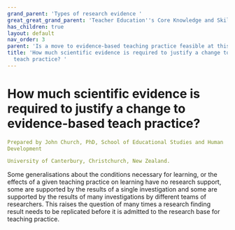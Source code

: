 ```yaml
---
grand_parent: 'Types of research evidence '
great_great_grand_parent: 'Teacher Education''s Core Knowledge and Skills.'
has_children: true
layout: default
nav_order: 3
parent: 'Is a move to evidence-based teaching practice feasible at this time? '
title: 'How much scientific evidence is required to justify a change to evidence-based
  teach practice? '
---
```

# How much scientific evidence is required to justify a change to evidence-based teach practice?


```yaml
Prepared by John Church, PhD, School of Educational Studies and Human
Development

University of Canterbury, Christchurch, New Zealand.
```


Some generalisations about the conditions necessary for learning, or the
effects of a given teaching practice on learning have no research
support, some are supported by the results of a single investigation and
some are supported by the results of many investigations by different
teams of researchers. This raises the question of many times a research
finding result needs to be replicated before it is admitted to the
research base for teaching practice.
